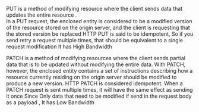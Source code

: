 PUT is a method of modifying resource where the client sends data that updates the entire resource .                                     	
In a PUT request, the enclosed entity is considered to be a modified version of the resource stored on the origin server, and the client is requesting that the stored version be replaced
HTTP PUT is said to be idempotent, So if you send retry a request multiple times, that should be equivalent to a single request modification
It has High Bandwidth

PATCH is a method of modifying resources where the client sends partial data that is to be updated without modifying the entire data.
With PATCH, however, the enclosed entity contains a set of instructions describing how a resource currently residing on the origin server should be modified to produce a new version. HTTP PATCH is considered idempotent. When a PATCH request is sent multiple times, it will have the same effect as sending it once
Since Only data that need to be modified if send in the request body as a payload , It has Low Bandwidth
